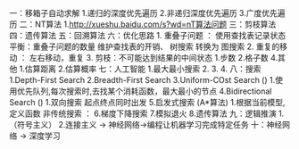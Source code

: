 一：移箱子自动求解
    1.递归的深度优先遍历
    2.非递归深度优先遍历
    3.广度优先遍历
二：NT算法
    1.http://xueshu.baidu.com/s?wd=nT算法问题
三：剪枝算法
四：遗传算法
五：回溯算法
六：优化思路
    1. 重叠子问题 ： 使用查找表记录状态
        平衡：重叠子问题的数量 维护查找表的开销、
        树搜索 转换为 图搜索
    2. 重复的移动 ： 左右移动，重复
    3. 剪枝：不可能达到结果的中间状态
        1.步数
        2.格子数
    4.其他
        1.估算距离
        2.估算概率
七：人工智能
    1.最大最小搜索
    2.
    3.
    4.
八：搜索
    1.Depth-First Search
    2.Breadth-First Search
    3.Uniform-COst Search ()
        1.使用优先队列,每次搜索时,去找某个消耗函数，最大最小的节点
    4.Bidirectional Search ()
        1.双向搜索 起点终点同时出发
    5.启发式搜索 (A*算法)
        1.根据当前模型,定义函数
    非传统搜索 ：
    6.梯度下降搜索
    7.模拟退火
    8.遗传算法
九：逻辑推演
    1.（符号主义）
    2.连接主义 -> 神经网络->编程让机器学习完成特定任务
十：神经网络 -> 深度学习
